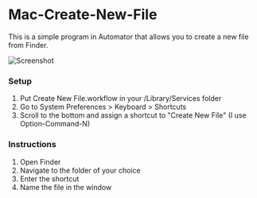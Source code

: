 # Mac-Create-New-File
This is a simple program in Automator that allows you to create a new file from Finder. 

![Screenshot](https://i.imgur.com/zOqL8SN.png)

### Setup
1. Put Create New File.workflow in your <User>/Library/Services folder
2. Go to System Preferences > Keyboard > Shortcuts
3. Scroll to the bottom and assign a shortcut to "Create New File" (I use Option-Command-N)
  
### Instructions
1. Open Finder
2. Navigate to the folder of your choice
3. Enter the shortcut
4. Name the file in the window
